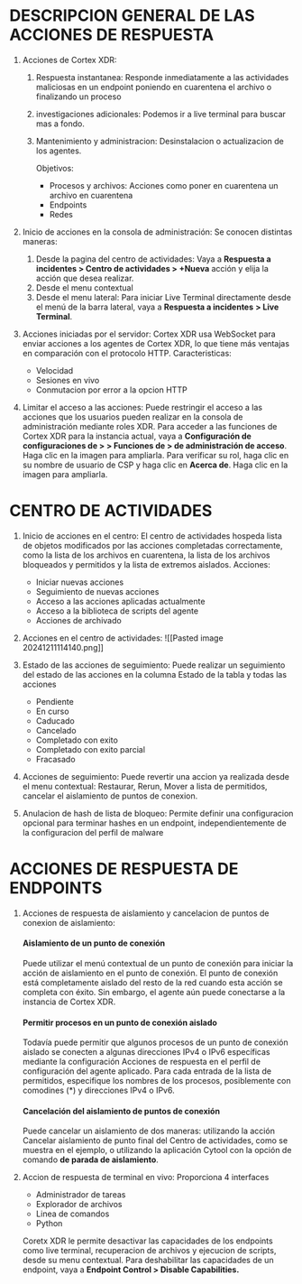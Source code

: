 # DESCRIPCION GENERAL DE LAS ACCIONES DE RESPUESTA
1. Acciones de Cortex XDR:
	1. Respuesta instantanea: Responde inmediatamente a las actividades maliciosas en un endpoint poniendo en cuarentena el archivo o finalizando un proceso
	2. investigaciones adicionales: Podemos ir a live terminal para buscar mas a fondo.
	3. Mantenimiento y administracion: Desinstalacion o actualizacion de los agentes.
	   
	   Objetivos: 
	   - Procesos y archivos: Acciones como poner en cuarentena un archivo en cuarentena
	   - Endpoints
	   - Redes

2. Inicio de acciones en la consola de administración: Se conocen distintas maneras:
	1. Desde la pagina del centro de actividades: Vaya a **Respuesta a incidentes > Centro de actividades > +Nueva** acción y elija la acción que desea realizar.
	2. Desde el menu contextual
	3. Desde el menu lateral: Para iniciar Live Terminal directamente desde el menú de la barra lateral, vaya a **Respuesta a incidentes** **> Live Terminal**.
3. Acciones iniciadas por el servidor: Cortex XDR usa WebSocket para enviar acciones a los agentes de Cortex XDR, lo que tiene más ventajas en comparación con el protocolo HTTP. Caracteristicas: 
   - Velocidad
   - Sesiones en vivo
   - Conmutacion por error a la opcion HTTP

4. Limitar el acceso a las acciones: Puede restringir el acceso a las acciones que los usuarios pueden realizar en la consola de administración mediante roles XDR.
   Para acceder a las funciones de Cortex XDR para la instancia actual, vaya a **Configuración de configuraciones de > > Funciones de > de administración de acceso**. Haga clic en la imagen para ampliarla.
   Para verificar su rol, haga clic en su nombre de usuario de CSP y haga clic en **Acerca de**. Haga clic en la imagen para ampliarla.


# CENTRO DE ACTIVIDADES
1. Inicio de acciones en el centro: El centro de actividades hospeda lista de objetos modificados por las acciones completadas correctamente, como la lista de los archivos en cuarentena, la lista de los archivos bloqueados y permitidos y la lista de extremos aislados.
   Acciones:
   - Iniciar nuevas acciones
   - Seguimiento de nuevas acciones
   - Acceso a las acciones aplicadas actualmente
   - Acceso a la biblioteca de scripts del agente
   - Acciones de archivado

2. Acciones en el centro de actividades: 
   ![[Pasted image 20241211114140.png]]

3. Estado de las acciones de seguimiento: Puede realizar un seguimiento del estado de las acciones en la columna Estado de la tabla y todas las acciones
   - Pendiente
   - En curso
   - Caducado
   - Cancelado
   - Completado con exito
   - Completado con exito parcial
   - Fracasado

4. Acciones de seguimiento: Puede revertir una accion ya realizada desde el menu contextual: Restaurar, Rerun, Mover a lista de permitidos, cancelar el aislamiento de puntos de conexion.

5. Anulacion de hash de lista de bloqueo: Permite definir una configuracion opcional para terminar hashes en un endpoint, independientemente de la configuracion del perfil de malware


# ACCIONES DE RESPUESTA DE ENDPOINTS
1. Acciones de respuesta de aislamiento y cancelacion de puntos de conexion de aislamiento: 
   #### Aislamiento de un punto de conexión
   Puede utilizar el menú contextual de un punto de conexión para iniciar la acción de aislamiento en el punto de conexión. El punto de conexión está completamente aislado del resto de la red cuando esta acción se completa con éxito. Sin embargo, el agente aún puede conectarse a la instancia de Cortex XDR.
   #### Permitir procesos en un punto de conexión aislado
   Todavía puede permitir que algunos procesos de un punto de conexión aislado se conecten a algunas direcciones IPv4 o IPv6 específicas mediante la configuración Acciones de respuesta en el perfil de configuración del agente aplicado. Para cada entrada de la lista de permitidos, especifique los nombres de los procesos, posiblemente con comodines (*) y direcciones IPv4 o IPv6.
   #### Cancelación del aislamiento de puntos de conexión
   Puede cancelar un aislamiento de dos maneras: utilizando la acción Cancelar aislamiento de punto final del Centro de actividades, como se muestra en el ejemplo, o utilizando la aplicación Cytool con la opción de comando **de parada de aislamiento**.

2. Accion de respuesta de terminal en vivo: Proporciona 4 interfaces
   - Administrador de tareas
   - Explorador de archivos
   - Linea de comandos
   - Python
     
    Coretx XDR le permite desactivar las capacidades de los endpoints como live terminal, recuperacion de archivos y ejecucion de scripts, desde su menu contextual.
    Para deshabilitar las capacidades de un endpoint, vaya a **Endpoint Control > Disable Capabilities.**